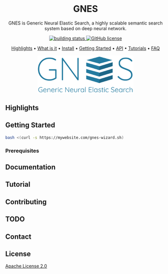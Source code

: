 <h1 align="center">GNES</h1>

<p align="center">GNES is Generic Neural Elastic Search, a highly scalable semantic search system based on deep neural network.</p>

<p align="center">
<a href="#">
    <img src="http://badge.orange-ci.oa.com/ai-innersource/nes.svg" alt="building status">
</a>
<a href="https://github.com/hanxiao/bert-as-service/blob/master/LICENSE">
    <img src="https://img.shields.io/github/license/hanxiao/bert-as-service.svg"
         alt="GitHub license">
</a>
</p>

<p align="center">
  <a href="#highlights">Highlights</a> •
  <a href="#what-is-it">What is it</a> •
  <a href="#install">Install</a> •
  <a href="#getting-started">Getting Started</a> •
  <a href="#server-and-client-api">API</a> •
  <a href="#book-tutorial">Tutorials</a> •
  <a href="#speech_balloon-faq">FAQ</a>  
</p>

<p align="center">
    <img src=".github/gnes-logo-tight.png?raw=true" width="300">
</p>


## Highlights

## Getting Started

```bash
bash <(curl -s https://mywebsite.com/gnes-wizard.sh)
```

### Prerequisites

## Documentation

## Tutorial

## Contributing

## TODO

## Contact

## License 

[Apache License 2.0](./LICENSE)